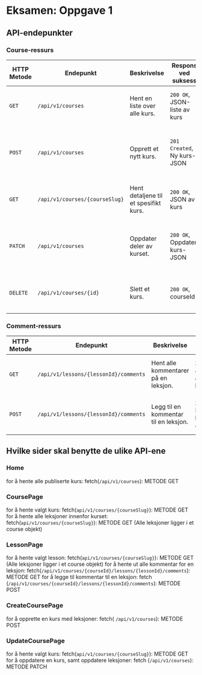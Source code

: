 # Eksamen: Oppgave 1
## API-endepunkter

### Course-ressurs

| HTTP Metode | Endepunkt               | Beskrivelse                                   | Respons ved suksess                | Respons ved feil                      |
|-------------|--------------------------|-----------------------------------------------|------------------------------------|---------------------------------------|
| `GET`       | `/api/v1/courses`        | Hent en liste over alle kurs.                 | `200 OK`, JSON-liste av kurs       | `404 Not Found`, `500 Internal Server Error` |
| `POST`      | `/api/v1/courses`        | Opprett et nytt kurs.                         | `201 Created`, Ny kurs-JSON        | `400 Bad Request`, `500 Internal Server Error`, `409 Not Unique` |
| `GET`       | `/api/v1/courses/{courseSlug}`   | Hent detaljene til et spesifikt kurs.         | `200 OK`, JSON av kurs             | `404 Not Found`, `500 Internal Server Error` |
| `PATCH`     | `/api/v1/courses`   | Oppdater deler av kurset.                     | `200 OK`, Oppdatert kurs-JSON      | `400 Bad Request`, `404 Not Found`, `500 Internal Server Error` |
| `DELETE`    | `/api/v1/courses/{id}`   | Slett et kurs.                                | `200 OK`, courseId                   | `404 Not Found`, `500 Internal Server Error` |


### Comment-ressurs

| HTTP Metode | Endepunkt                                                | Beskrivelse                                   | Respons ved suksess                | Respons ved feil                      |
|-------------|-----------------------------------------------------------|-----------------------------------------------|------------------------------------|---------------------------------------|
| `GET`       | `/api/v1/lessons/{lessonId}/comments`  | Hent alle kommentarer på en leksjon.          | `200 OK`, JSON-liste av kommentarer| `404 Not Found`, `500 Internal Server Error` |
| `POST`      | `/api/v1/lessons/{lessonId}/comments`  | Legg til en kommentar til en leksjon.         | `201 Created`, Ny kommentar-JSON   | `400 Bad Request`, `500 Internal Server Error` 


## Hvilke sider skal benytte de ulike API-ene

### Home 
for å hente alle publiserte kurs: fetch(`/api/v1/courses`): METODE GET 

### CoursePage 
for å hente valgt kurs: fetch(`api/v1/courses/{courseSlug}`): METODE GET 
for å hente alle leksjoner innenfor kurset: fetch(`api/v1/courses/{courseSlug}`): METODE GET (Alle leksjoner ligger i et course objekt)

### LessonPage 
for å hente valgt lesson: fetch(`api/v1/courses/{courseSlug}`): METODE GET (Alle leksjoner ligger i et course objekt) 
for å hente ut alle kommentar for en leksjon: fetch(`/api/v1/courses/{courseId}/lessons/{lessonId}/comments`): METODE GET
for å legge til kommentar til en leksjon: fetch (`/api/v1/courses/{courseId}/lessons/{lessonId}/comments`): METODE POST


### CreateCoursePage
for å opprette en kurs med leksjoner: fetch( `/api/v1/courses`): METODE POST

### UpdateCoursePage
for å hente valgt kurs: fetch(`api/v1/courses/{courseSlug}`): METODE GET
for å oppdatere en kurs, samt oppdatere leksjoner: fetch (`/api/v1/courses`): METODE PATCH
